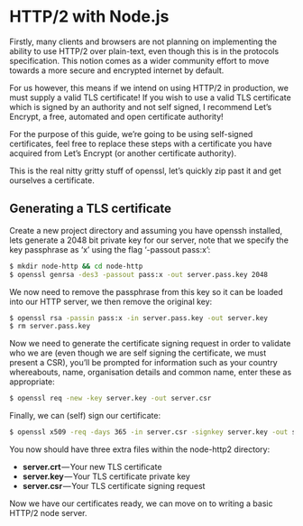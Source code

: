 # HTTP/2 with Node.js

Firstly, many clients and browsers are not planning on implementing the ability to use HTTP/2 over plain-text, even though this is in the protocols specification. This notion comes as a wider community effort to move towards a more secure and encrypted internet by default.

For us however, this means if we intend on using HTTP/2 in production, we must supply a valid TLS certificate!
If you wish to use a valid TLS certificate which is signed by an authority and not self signed, I recommend Let’s Encrypt, a free, automated and open certificate authority!

For the purpose of this guide, we’re going to be using self-signed certificates, feel free to replace these steps with a certificate you have acquired from Let’s Encrypt (or another certificate authority).

This is the real nitty gritty stuff of openssl, let’s quickly zip past it and get ourselves a certificate.

## Generating a TLS certificate

Create a new project directory and assuming you have openssh installed, lets generate a 2048 bit private key for our server, note that we specify the key passphrase as ‘x’ using the flag ‘-passout pass:x’:

```bash
$ mkdir node-http && cd node-http
$ openssl genrsa -des3 -passout pass:x -out server.pass.key 2048
```

We now need to remove the passphrase from this key so it can be loaded into our HTTP server, we then remove the original key:

```bash
$ openssl rsa -passin pass:x -in server.pass.key -out server.key
$ rm server.pass.key
```

Now we need to generate the certificate signing request in order to validate who we are (even though we are self signing the certificate, we must present a CSR), you’ll be prompted for information such as your country whereabouts, name, organisation details and common name, enter these as appropriate:

```bash
$ openssl req -new -key server.key -out server.csr
```

Finally, we can (self) sign our certificate:

```bash
$ openssl x509 -req -days 365 -in server.csr -signkey server.key -out server.crt
```

You now should have three extra files within the node-http2 directory:

* __server.crt__ — Your new TLS certificate
* __server.key__ — Your TLS certificate private key
* __server.csr__ — Your TLS certificate signing request

Now we have our certificates ready, we can move on to writing a basic HTTP/2 node server.